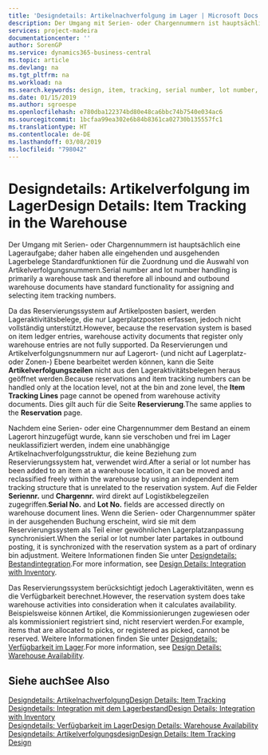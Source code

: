 ```yaml
---
title: 'Designdetails: Artikelnachverfolgung im Lager | Microsoft Docs'
description: Der Umgang mit Serien- oder Chargennummern ist hauptsächlich eine Lageraufgabe; daher haben alle eingehenden und ausgehenden Lagerbelege Standardfunktionen für die Zuordnung und die Auswahl von Artikelverfolgungsnummern. Da das Reservierungssystem auf Artikelposten basiert, werden Lageraktivitätsbelege, die nur Lagerplatzposten erfassen, jedoch nicht vollständig unterstützt.
services: project-madeira
documentationcenter: ''
author: SorenGP
ms.service: dynamics365-business-central
ms.topic: article
ms.devlang: na
ms.tgt_pltfrm: na
ms.workload: na
ms.search.keywords: design, item, tracking, serial number, lot number, outbound documents
ms.date: 01/15/2019
ms.author: sgroespe
ms.openlocfilehash: e780dba122374bd80e48ca6bbc74b7540e034ac6
ms.sourcegitcommit: 1bcfaa99ea302e6b84b8361ca02730b135557fc1
ms.translationtype: HT
ms.contentlocale: de-DE
ms.lasthandoff: 03/08/2019
ms.locfileid: "798042"
---
```

# <a name="design-details-item-tracking-in-the-warehouse"></a><span data-ttu-id="48214-104">Designdetails: Artikelverfolgung im Lager</span><span class="sxs-lookup"><span data-stu-id="48214-104">Design Details: Item Tracking in the Warehouse</span></span>
<span data-ttu-id="48214-105">Der Umgang mit Serien- oder Chargennummern ist hauptsächlich eine Lageraufgabe; daher haben alle eingehenden und ausgehenden Lagerbelege Standardfunktionen für die Zuordnung und die Auswahl von Artikelverfolgungsnummern.</span><span class="sxs-lookup"><span data-stu-id="48214-105">Serial number and lot number handling is primarily a warehouse task and therefore all inbound and outbound warehouse documents have standard functionality for assigning and selecting item tracking numbers.</span></span>  

<span data-ttu-id="48214-106">Da das Reservierungssystem auf Artikelposten basiert, werden Lageraktivitätsbelege, die nur Lagerplatzposten erfassen, jedoch nicht vollständig unterstützt.</span><span class="sxs-lookup"><span data-stu-id="48214-106">However, because the reservation system is based on item ledger entries, warehouse activity documents that register only warehouse entries are not fully supported.</span></span> <span data-ttu-id="48214-107">Da Reservierungen und Artikelverfolgungsnummern nur auf Lagerort- (und nicht auf Lagerplatz- oder Zonen-) Ebene bearbeitet werden können, kann die Seite **Artikelverfolgungszeilen** nicht aus den Lageraktivitätsbelegen heraus geöffnet werden.</span><span class="sxs-lookup"><span data-stu-id="48214-107">Because reservations and item tracking numbers can be handled only at the location level, not at the bin and zone level, the **Item Tracking Lines** page cannot be opened from warehouse activity documents.</span></span> <span data-ttu-id="48214-108">Dies gilt auch für die Seite **Reservierung**.</span><span class="sxs-lookup"><span data-stu-id="48214-108">The same applies to the **Reservation** page.</span></span>  

<span data-ttu-id="48214-109">Nachdem eine Serien- oder eine Chargennummer dem Bestand an einem Lagerort hinzugefügt wurde, kann sie verschoben und frei im Lager neuklassifiziert werden, indem eine unabhängige Artikelnachverfolgungsstruktur, die keine Beziehung zum Reservierungssystem hat, verwendet wird.</span><span class="sxs-lookup"><span data-stu-id="48214-109">After a serial or lot number has been added to an item at a warehouse location, it can be moved and reclassified freely within the warehouse by using an independent item tracking structure that is unrelated to the reservation system.</span></span> <span data-ttu-id="48214-110">Auf die Felder **Seriennr.** und **Chargennr.** wird direkt auf Logistikbelegzeilen zugegriffen.</span><span class="sxs-lookup"><span data-stu-id="48214-110">**Serial No.** and **Lot No.** fields are accessed directly on warehouse document lines.</span></span> <span data-ttu-id="48214-111">Wenn die Serien- oder Chargennummer später in der ausgehenden Buchung erscheint, wird sie mit dem Reservierungssystem als Teil einer gewöhnlichen Lagerplatzanpassung synchronisiert.</span><span class="sxs-lookup"><span data-stu-id="48214-111">When the serial or lot number later partakes in outbound posting, it is synchronized with the reservation system as a part of ordinary bin adjustment.</span></span> <span data-ttu-id="48214-112">Weitere Informationen finden Sie unter [Designdetails: Bestandintegration](design-details-integration-with-inventory.md).</span><span class="sxs-lookup"><span data-stu-id="48214-112">For more information, see [Design Details: Integration with Inventory](design-details-integration-with-inventory.md).</span></span>  

<span data-ttu-id="48214-113">Das Reservierungssystem berücksichtigt jedoch Lageraktivitäten, wenn es die Verfügbarkeit berechnet.</span><span class="sxs-lookup"><span data-stu-id="48214-113">However, the reservation system does take warehouse activities into consideration when it calculates availability.</span></span> <span data-ttu-id="48214-114">Beispielsweise können Artikel, die Kommissionierungen zugewiesen oder als kommissioniert registriert sind, nicht reserviert werden.</span><span class="sxs-lookup"><span data-stu-id="48214-114">For example, items that are allocated to picks, or registered as picked, cannot be reserved.</span></span> <span data-ttu-id="48214-115">Weitere Informationen finden Sie unter [Designdetails: Verfügbarkeit im Lager](design-details-availability-in-the-warehouse.md).</span><span class="sxs-lookup"><span data-stu-id="48214-115">For more information, see [Design Details: Warehouse Availability](design-details-availability-in-the-warehouse.md).</span></span>

## <a name="see-also"></a><span data-ttu-id="48214-116">Siehe auch</span><span class="sxs-lookup"><span data-stu-id="48214-116">See Also</span></span>  
[<span data-ttu-id="48214-117">Designdetails: Artikelnachverfolgung</span><span class="sxs-lookup"><span data-stu-id="48214-117">Design Details: Item Tracking</span></span>](design-details-item-tracking.md)  
[<span data-ttu-id="48214-118">Designdetails: Integration mit dem Lagerbestand</span><span class="sxs-lookup"><span data-stu-id="48214-118">Design Details: Integration with Inventory</span></span>](design-details-integration-with-inventory.md)  
[<span data-ttu-id="48214-119">Designdetails: Verfügbarkeit im Lager</span><span class="sxs-lookup"><span data-stu-id="48214-119">Design Details: Warehouse Availability</span></span>](design-details-availability-in-the-warehouse.md)  
[<span data-ttu-id="48214-120">Designdetails: Artikelverfolgungsdesign</span><span class="sxs-lookup"><span data-stu-id="48214-120">Design Details: Item Tracking Design</span></span>](design-details-item-tracking-design.md)
